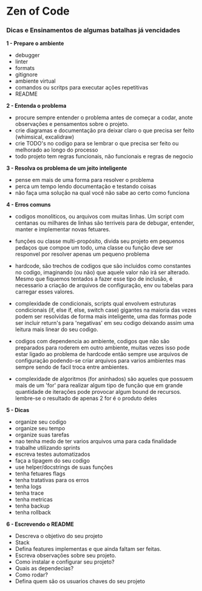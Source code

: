 # Zen of Code

### Dicas e Ensinamentos de algumas batalhas já vencidades  

__1 - Prepare o ambiente__

- debugger
- linter
- formats
- gitignore
- ambiente virtual
- comandos ou scritps para executar ações repetitivas
- README

__2 - Entenda o problema__

- procure sempre entender o problema antes de começar a codar, anote observações e pensamentos sobre o projeto.
- crie diagramas e documentação pra deixar claro o que precisa ser feito (whimsical, excalidraw)
- crie TODO's no codigo para se lembrar o que precisa ser feito ou melhorado ao longo do processo
- todo projeto tem regras funcionais, não funcionais e regras de negocio

__3 - Resolva os problema de um jeito inteligente__
	
- pense em mais de uma forma para resolver o problema
- perca um tempo lendo documentação e testando coisas
- não faça uma solução na qual você não sabe ao certo como funciona

__4 - Erros comuns__
	
- codigos monoliticos, ou arquivos com muitas linhas. Um script com centanas ou milhares de linhas 
são terriveis para de debugar, entender, manter e implementar novas fetuares.

- funções ou classe multi-propósito, divida seu projeto em pequenos pedaços que compoe um todo, uma classe ou função deve ser responvel por resolver apenas um pequeno problema

- hardcode, são trechos de codigos que são incluidos como constantes no codigo, imaginando (ou não) que aquele valor não irá ser alterado. Mesmo que fiquemos tentados a fazer esse tipo de inclusão, é necessario a criação de arquivos de configuração, env ou tabelas para carregar esses valores.  

- complexidade de condicionais, scripts qual envolvem estruturas condicionais (if, else if, else, switch case) gigantes na maioria das vezes podem ser resolvidas de forma mais inteligente, uma das formas pode ser incluir return's para 'negativas' em seu codigo deixando assim uma leitura mais linear do seu codigo.

- codigos com dependencia ao ambiente, codigos que não são preparados para roderem em outro ambiente, muitas vezes isso pode estar ligado ao problema de hardcode então sempre use arquivos de configuração podendo-se criar arquivos para varios ambientes mas sempre sendo de facil troca entre ambientes.

- complexidade de algoritmos (for aninhados) são aqueles que possuem mais de um 'for' para realizar algum tipo de função que em grande quantidade de iterações pode provocar algum bound de recursos. lembre-se o resultado de apenas 2 for é o produto deles  

__5 - Dicas__
	
- organize seu codigo
- organize seu tempo
- organize suas tarefas
- nao tenha medo de ter varios arquivos uma para cada finalidade
- trabalhe utilizando sprints
- escreva testes automatizados
- faça a tipagem do seu codigo
- use helper/docstrings de suas funções
- tenha fetuares flags
- tenha tratativas para os erros
- tenha logs
- tenha trace
- tenha metricas
- tenha backup
- tenha rollback

__6 - Escrevendo o README__
	
- Descreva o objetivo do seu projeto
- Stack
- Defina features implementas e que ainda faltam ser feitas.
- Escreva observações sobre seu projeto.
- Como instalar e configurar seu projeto?
- Quais as dependecias?
- Como rodar?
- Defina quem são os usuarios chaves do seu projeto






